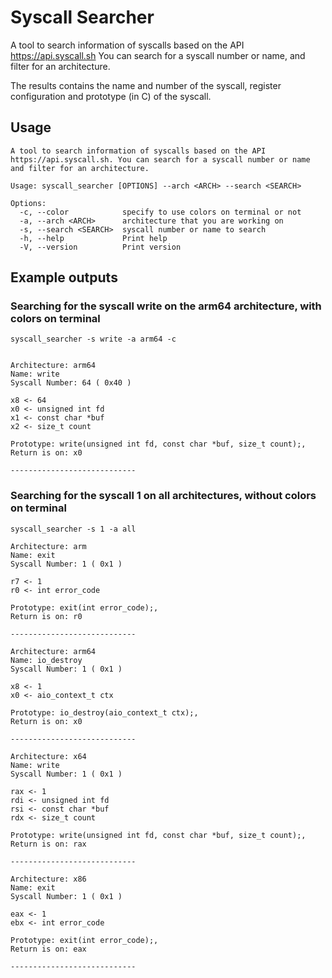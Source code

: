 # Syscall Searcher

A tool to search information of syscalls based on the API https://api.syscall.sh
You can search for a syscall number or name, and filter for an architecture.

The results contains the name and number of the syscall, register configuration and prototype (in C) of the syscall.


## Usage

```
A tool to search information of syscalls based on the API https://api.syscall.sh. You can search for a syscall number or name and filter for an architecture.

Usage: syscall_searcher [OPTIONS] --arch <ARCH> --search <SEARCH>

Options:
  -c, --color            specify to use colors on terminal or not
  -a, --arch <ARCH>      architecture that you are working on
  -s, --search <SEARCH>  syscall number or name to search
  -h, --help             Print help
  -V, --version          Print version
```

## Example outputs

### Searching for the syscall write on the arm64 architecture, with colors on terminal

`syscall_searcher -s write -a arm64 -c`

```

Architecture: arm64
Name: write
Syscall Number: 64 ( 0x40 )

x8 <- 64
x0 <- unsigned int fd
x1 <- const char *buf
x2 <- size_t count

Prototype: write(unsigned int fd, const char *buf, size_t count);,
Return is on: x0

----------------------------
```

### Searching for the syscall 1 on all architectures, without colors on terminal

`syscall_searcher -s 1 -a all`

```
Architecture: arm
Name: exit
Syscall Number: 1 ( 0x1 )

r7 <- 1
r0 <- int error_code

Prototype: exit(int error_code);,
Return is on: r0

----------------------------

Architecture: arm64
Name: io_destroy
Syscall Number: 1 ( 0x1 )

x8 <- 1
x0 <- aio_context_t ctx

Prototype: io_destroy(aio_context_t ctx);,
Return is on: x0

----------------------------

Architecture: x64
Name: write
Syscall Number: 1 ( 0x1 )

rax <- 1
rdi <- unsigned int fd
rsi <- const char *buf
rdx <- size_t count

Prototype: write(unsigned int fd, const char *buf, size_t count);,
Return is on: rax

----------------------------

Architecture: x86
Name: exit
Syscall Number: 1 ( 0x1 )

eax <- 1
ebx <- int error_code

Prototype: exit(int error_code);,
Return is on: eax

----------------------------
```